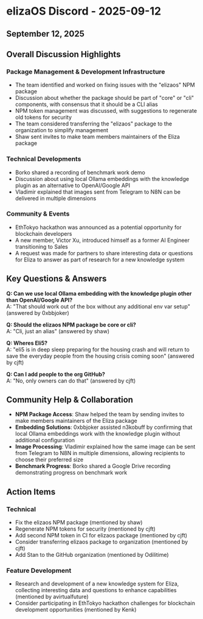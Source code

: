 # elizaOS Discord - 2025-09-12

## September 12, 2025

## Overall Discussion Highlights

### Package Management & Development Infrastructure
- The team identified and worked on fixing issues with the "elizaos" NPM package
- Discussion about whether the package should be part of "core" or "cli" components, with consensus that it should be a CLI alias
- NPM token management was discussed, with suggestions to regenerate old tokens for security
- The team considered transferring the "elizaos" package to the organization to simplify management
- Shaw sent invites to make team members maintainers of the Eliza package

### Technical Developments
- Borko shared a recording of benchmark work demo
- Discussion about using local Ollama embeddings with the knowledge plugin as an alternative to OpenAI/Google API
- Vladimir explained that images sent from Telegram to N8N can be delivered in multiple dimensions

### Community & Events
- EthTokyo hackathon was announced as a potential opportunity for blockchain developers
- A new member, Victor Xu, introduced himself as a former AI Engineer transitioning to Sales
- A request was made for partners to share interesting data or questions for Eliza to answer as part of research for a new knowledge system

## Key Questions & Answers

**Q: Can we use local Ollama embedding with the knowledge plugin other than OpenAI/Google API?**  
A: "That should work out of the box without any additional env var setup" (answered by 0xbbjoker)

**Q: Should the elizaos NPM package be core or cli?**  
A: "Cli, just an alias" (answered by shaw)

**Q: Wheres Eli5?**  
A: "eli5 is in deep sleep preparing for the housing crash and will return to save the everyday people from the housing crisis coming soon" (answered by cjft)

**Q: Can I add people to the org GitHub?**  
A: "No, only owners can do that" (answered by cjft)

## Community Help & Collaboration

- **NPM Package Access**: Shaw helped the team by sending invites to make members maintainers of the Eliza package
- **Embedding Solutions**: 0xbbjoker assisted n3kobuff by confirming that local Ollama embeddings work with the knowledge plugin without additional configuration
- **Image Processing**: Vladimir explained how the same image can be sent from Telegram to N8N in multiple dimensions, allowing recipients to choose their preferred size
- **Benchmark Progress**: Borko shared a Google Drive recording demonstrating progress on benchmark work

## Action Items

### Technical
- Fix the elizaos NPM package (mentioned by shaw)
- Regenerate NPM tokens for security (mentioned by cjft)
- Add second NPM token in CI for elizaos package (mentioned by cjft)
- Consider transferring elizaos package to organization (mentioned by cjft)
- Add Stan to the GitHub organization (mentioned by Odilitime)

### Feature Development
- Research and development of a new knowledge system for Eliza, collecting interesting data and questions to enhance capabilities (mentioned by avirtualfuture)
- Consider participating in EthTokyo hackathon challenges for blockchain development opportunities (mentioned by Kenk)